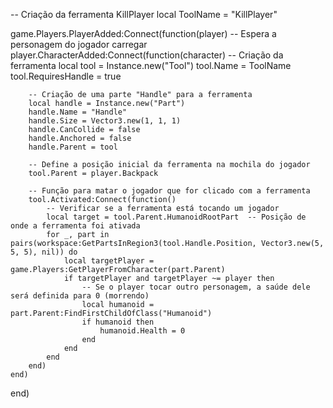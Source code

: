 -- Criação da ferramenta KillPlayer
local ToolName = "KillPlayer"

game.Players.PlayerAdded:Connect(function(player)
    -- Espera a personagem do jogador carregar
    player.CharacterAdded:Connect(function(character)
        -- Criação da ferramenta
        local tool = Instance.new("Tool")
        tool.Name = ToolName
        tool.RequiresHandle = true

        -- Criação de uma parte "Handle" para a ferramenta
        local handle = Instance.new("Part")
        handle.Name = "Handle"
        handle.Size = Vector3.new(1, 1, 1)
        handle.CanCollide = false
        handle.Anchored = false
        handle.Parent = tool

        -- Define a posição inicial da ferramenta na mochila do jogador
        tool.Parent = player.Backpack

        -- Função para matar o jogador que for clicado com a ferramenta
        tool.Activated:Connect(function()
            -- Verificar se a ferramenta está tocando um jogador
            local target = tool.Parent.HumanoidRootPart  -- Posição de onde a ferramenta foi ativada
            for _, part in pairs(workspace:GetPartsInRegion3(tool.Handle.Position, Vector3.new(5, 5, 5), nil)) do
                local targetPlayer = game.Players:GetPlayerFromCharacter(part.Parent)
                if targetPlayer and targetPlayer ~= player then
                    -- Se o player tocar outro personagem, a saúde dele será definida para 0 (morrendo)
                    local humanoid = part.Parent:FindFirstChildOfClass("Humanoid")
                    if humanoid then
                        humanoid.Health = 0
                    end
                end
            end
        end)
    end)
end)
